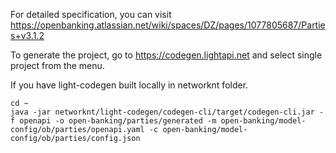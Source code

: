 For detailed specification, you can visit https://openbanking.atlassian.net/wiki/spaces/DZ/pages/1077805687/Parties+v3.1.2

To generate the project, go to https://codegen.lightapi.net and select single project from the menu. 

If you have light-codegen built locally in networknt folder. 

```
cd ~
java -jar networknt/light-codegen/codegen-cli/target/codegen-cli.jar -f openapi -o open-banking/parties/generated -m open-banking/model-config/ob/parties/openapi.yaml -c open-banking/model-config/ob/parties/config.json
```

